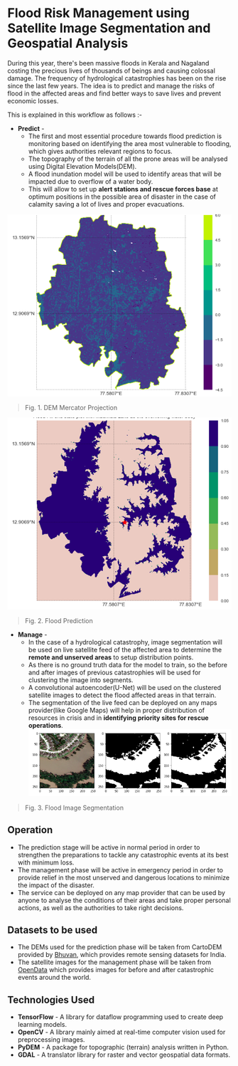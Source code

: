 # Flood Risk Management using Satellite Image Segmentation and Geospatial Analysis

During this year, there's been massive floods in Kerala and Nagaland costing the precious lives of thousands of beings and causing colossal damage. The frequency of hydrological catastrophies has been on the rise since the last few years. The idea is to predict and manage the risks of flood in the affected areas and find better ways to save lives and prevent economic losses.

This is explained in this workflow as follows :-

- **Predict** -  
    * The first and most essential procedure towards flood prediction is monitoring based on identifying the area most vulnerable to flooding, which gives authorities relevant regions to focus.
    * The topography of the terrain of all the prone areas will be analysed using Digital Elevation Models(DEM).
    * A flood inundation model will be used to identify areas that will be impacted due to overflow of a water body.
    * This will allow to set up **alert stations and rescue forces base** at optimum positions in the possible area of disaster in the case of calamity saving a lot of lives and proper evacuations.
    
![Mercator Projection of DEM](https://github.com/kumar1202/code.fun.do/blob/master/predict/merc_projection.png "Mercator Projection of DEM")

 >Fig. 1. DEM Mercator Projection
 
 ![Flood Prediction](https://github.com/kumar1202/code.fun.do/blob/master/predict/flood_prediction.png "Flood Prediction")
 
 >Fig. 2. Flood Prediction


- **Manage** - 
    *  In the case of a hydrological catastrophy, image segmentation will be used on live satellite feed of the affected area to determine the **remote and unserved areas** to setup distribution points.
    *  As there is no ground truth data for the model to train, so the before and after images of previous catastrophies will be used for clustering the image into segments.
    *  A convolutional autoencoder(U-Net) will be used on the clustered satellite images to detect the flood affected areas in that terrain.
    *  The segmentation of the live feed can be deployed on any maps provider(like Google Maps) will help in proper distribution of resources in crisis and in **identifying priority sites for rescue operations**.
![Flood Image Segmentation](https://github.com/kumar1202/code.fun.do/blob/master/manage/satellite_image_segmentation.png "Flood Image Segmentation")

>Fig. 3. Flood Image Segmentation 

## Operation

* The prediction stage will be active in normal period in order to strengthen the preparations to tackle any catastrophic events at its best with minimum loss.
* The management phase will be active in emergency period in order to provide relief in the most unserved and dangerous locations to minimize the impact of the disaster.
* The service can be deployed on any map provider that can be used by anyone to analyse the conditions of their areas and take proper personal actions, as well as the authorities to take right decisions.

## Datasets to be used

*  The DEMs used for the prediction phase will be taken from CartoDEM provided by [Bhuvan](http://bhuvan.nrsc.gov.in/data/download/index.php), which provides remote sensing datasets for India.
*  The satellite images for the management phase will be taken from [OpenData](https://www.digitalglobe.com/opendata) which provides images for before and after catastrophic events around the world.

## Technologies Used

- **TensorFlow** - A library for dataflow programming used to create deep learning models.
- **OpenCV** - A library mainly aimed at real-time computer vision used for preprocessing images.
- **PyDEM** -  A package for topographic (terrain) analysis written in Python.
- **GDAL** - A translator library for raster and vector geospatial data formats.
